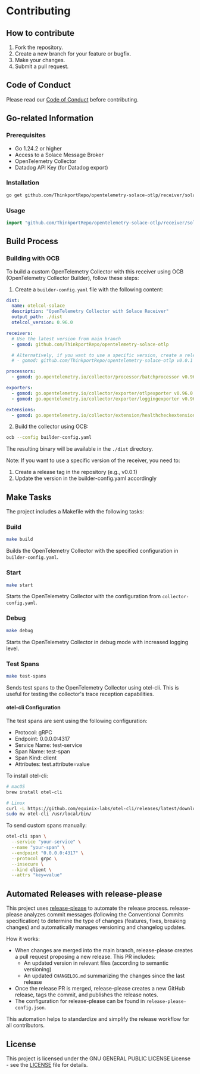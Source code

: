 # Contributing

## How to contribute

1. Fork the repository.
2. Create a new branch for your feature or bugfix.
3. Make your changes.
4. Submit a pull request.

## Code of Conduct

Please read our [Code of Conduct](CODE_OF_CONDUCT.md) before contributing.

## Go-related Information

### Prerequisites

- Go 1.24.2 or higher
- Access to a Solace Message Broker
- OpenTelemetry Collector
- Datadog API Key (for Datadog export)

### Installation

```sh
go get github.com/ThinkportRepo/opentelemetry-solace-otlp/receiver/solaceotlpreceiver
```

### Usage

```go
import "github.com/ThinkportRepo/opentelemetry-solace-otlp/receiver/solaceotlpreceiver"
```

## Build Process

### Building with OCB

To build a custom OpenTelemetry Collector with this receiver using OCB (OpenTelemetry Collector Builder), follow these steps:

1. Create a `builder-config.yaml` file with the following content:

```yaml
dist:
  name: otelcol-solace
  description: "OpenTelemetry Collector with Solace Receiver"
  output_path: ./dist
  otelcol_version: 0.96.0

receivers:
  # Use the latest version from main branch
  - gomod: github.com/ThinkportRepo/opentelemetry-solace-otlp

  # Alternatively, if you want to use a specific version, create a release tag first
  # - gomod: github.com/ThinkportRepo/opentelemetry-solace-otlp v0.0.1

processors:
  - gomod: go.opentelemetry.io/collector/processor/batchprocessor v0.96.0

exporters:
  - gomod: go.opentelemetry.io/collector/exporter/otlpexporter v0.96.0
  - gomod: go.opentelemetry.io/collector/exporter/loggingexporter v0.96.0

extensions:
  - gomod: go.opentelemetry.io/collector/extension/healthcheckextension v0.96.0
```

2. Build the collector using OCB:

```bash
ocb --config builder-config.yaml
```

The resulting binary will be available in the `./dist` directory.

Note: If you want to use a specific version of the receiver, you need to:

1. Create a release tag in the repository (e.g., v0.0.1)
2. Update the version in the builder-config.yaml accordingly

## Make Tasks

The project includes a Makefile with the following tasks:

### Build

```bash
make build
```

Builds the OpenTelemetry Collector with the specified configuration in `builder-config.yaml`.

### Start

```bash
make start
```

Starts the OpenTelemetry Collector with the configuration from `collector-config.yaml`.

### Debug

```bash
make debug
```

Starts the OpenTelemetry Collector in debug mode with increased logging level.

### Test Spans

```bash
make test-spans
```

Sends test spans to the OpenTelemetry Collector using otel-cli. This is useful for testing the collector's trace reception capabilities.

#### otel-cli Configuration

The test spans are sent using the following configuration:

- Protocol: gRPC
- Endpoint: 0.0.0.0:4317
- Service Name: test-service
- Span Name: test-span
- Span Kind: client
- Attributes: test.attribute=value

To install otel-cli:

```bash
# macOS
brew install otel-cli

# Linux
curl -L https://github.com/equinix-labs/otel-cli/releases/latest/download/otel-cli-linux-amd64.tar.gz | tar xz
sudo mv otel-cli /usr/local/bin/
```

To send custom spans manually:

```bash
otel-cli span \
  --service "your-service" \
  --name "your-span" \
  --endpoint "0.0.0.0:4317" \
  --protocol grpc \
  --insecure \
  --kind client \
  --attrs "key=value"
```

## Automated Releases with release-please

This project uses [release-please](https://github.com/googleapis/release-please) to automate the release process. release-please analyzes commit messages (following the Conventional Commits specification) to determine the type of changes (features, fixes, breaking changes) and automatically manages versioning and changelog updates.

How it works:

- When changes are merged into the main branch, release-please creates a pull request proposing a new release. This PR includes:
  - An updated version in relevant files (according to semantic versioning)
  - An updated `CHANGELOG.md` summarizing the changes since the last release
- Once the release PR is merged, release-please creates a new GitHub release, tags the commit, and publishes the release notes.
- The configuration for release-please can be found in `release-please-config.json`.

This automation helps to standardize and simplify the release workflow for all contributors.

## License

This project is licensed under the GNU GENERAL PUBLIC LICENSE License - see the [LICENSE](LICENSE) file for details.
